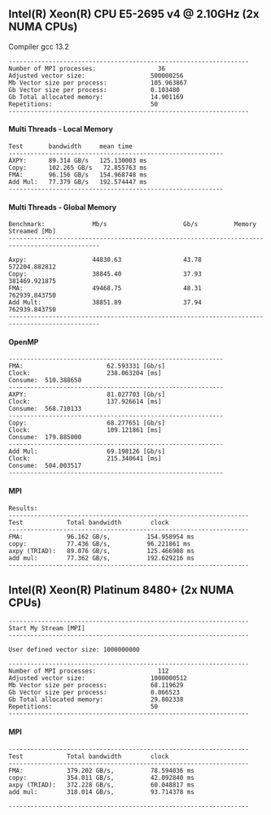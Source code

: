 ## Intel(R) Xeon(R) CPU E5-2695 v4 @ 2.10GHz (2x NUMA CPUs)

Compiler gcc 13.2

    ------------------------------------------------------------------
    Number of MPI processes:                 36
    Adjusted vector size:                  500000256
    Mb Vector size per process:            105.963867
    Gb Vector size per process:            0.103480
    Gb Total allocated memory:             14.901169
    Repetitions:                           50
    ------------------------------------------------------------------


#### Multi Threads - Local Memory

    Test       bandwidth     mean time
    -----------------------------------------------------------
    AXPY:      89.314 GB/s   125.130003 ms
    Copy:      102.265 GB/s   72.855763 ms
    FMA:       96.156 GB/s   154.968748 ms
    Add Mul:   77.379 GB/s   192.574447 ms
    -----------------------------------------------------------

#### Multi Threads - Global Memory

    Benchmark:             Mb/s                     Gb/s          Memory Streamed [Mb]
    -----------------------------------------------------------------------------------------------

    Axpy:                  44830.63                 43.78         572204.882812
    Copy:                  38845.40                 37.93         381469.921875
    FMA:                   49468.75                 48.31         762939.843750
    Add Mult:              38851.89                 37.94         762939.843750
    -----------------------------------------------------------------------------------------------

#### OpenMP

    -----------------------------------------------------------
    FMA:                       62.593331 [Gb/s]
    Clock:                     238.063204 [ms]
    Consume:  510.388650
    -----------------------------------------------------------
    AXPY:                      81.027703 [Gb/s]
    Clock:                     137.926614 [ms]
    Consume:  568.710133
    -----------------------------------------------------------
    Copy:                      68.277651 [Gb/s]
    Clock:                     109.121861 [ms]
    Consume:  179.885000
    -----------------------------------------------------------
    Add Mul:                   69.198126 [Gb/s]
    Clock:                     215.340641 [ms]
    Consume:  504.003517
    -----------------------------------------------------------

#### MPI

    Results:
    ------------------------------------------------------------------
    Test            Total bandwidth        clock  
    ------------------------------------------------------------------
    FMA:            96.162 GB/s,          154.958954 ms
    copy:           77.436 GB/s,          96.221861 ms
    axpy (TRIAD):   89.076 GB/s,          125.466908 ms
    add mul:        77.362 GB/s,          192.629216 ms
    ------------------------------------------------------------------

## Intel(R) Xeon(R) Platinum 8480+ (2x NUMA CPUs)

    ------------------------------------------------------------------
    Start My Stream [MPI]
    ------------------------------------------------------------------

    User defined vector size: 1000000000

    ------------------------------------------------------------------
    Number of MPI processes:                 112
    Adjusted vector size:                  1000000512
    Mb Vector size per process:            68.119629
    Gb Vector size per process:            0.066523
    Gb Total allocated memory:             29.802338
    Repetitions:                           50
    ------------------------------------------------------------------

#### MPI
    ------------------------------------------------------------------
    Test            Total bandwidth        clock  
    ------------------------------------------------------------------
    FMA:            379.202 GB/s,          78.594036 ms
    copy:           354.011 GB/s,          42.092840 ms
    axpy (TRIAD):   372.228 GB/s,          60.048817 ms
    add mul:        318.014 GB/s,          93.714378 ms

    ------------------------------------------------------------------

